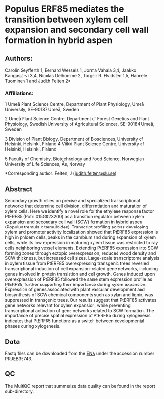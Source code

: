 # Populus ERF85 mediates the transition between xylem cell expansion and secondary cell wall formation in hybrid aspen

## Authors: 

Carolin Seyfferth 1, Bernard Wessels 1, Jorma Vahala 3,4, Jaakko Kangasjärvi 3,4, Nicolas Delhomme 2, Torgeir R. Hvidsten 1,5, Hannele Tuominen 1 and Judith Felten 2*

### Affiliations:

1 Umeå Plant Science Centre, Department of Plant Physiology, Umeå University, SE-90187 Umeå, Sweden

2 Umeå Plant Science Centre, Department of Forest Genetics and Plant Physiology, Swedish University of Agricultural Sciences, SE-90184 Umeå, Sweden

3 Division of Plant Biology, Department of Biosciences, University of Helsinki, Helsinki, Finland
4 Viikki Plant Science Centre, University of Helsinki, Helsinki, Finland

5 Faculty of Chemistry, Biotechnology and Food Science, Norwegian University of Life Sciences, Ås, Norway

*Corresponding author: Felten, J (judith.felten@slu.se)

## Abstract
Secondary growth relies on precise and specialized transcriptional networks that determine cell division, differentiation and maturation of xylem cells. Here we identify a novel role for the ethylene response factor PtERF85 (Potri.015G023200) as a transition regulator between xylem expansion and secondary cell wall (SCW) formation in hybrid aspen (Populus tremula x tremuloides). Transcript profiling across developing xylem and promoter activity localization showed that PtERF85 expression is high in phloem cells, peaks in the cambium and during expansion of xylem cells, while its low expression in maturing xylem tissue was restricted to ray cells neighboring vessel elements. Extending PtERF85 expression into SCW forming zones through ectopic overexpression, reduced wood density and SCW thickness, but increased cell sizes. Large-scale transcriptome analysis in xylem tissue from PtERF85 overexpressing transgenic trees revealed transcriptional induction of cell expansion-related gene networks, including genes involved in protein translation and cell growth. Genes induced upon overexpression of PtERF85 followed the same stem expression profile as PtERF85, further supporting their importance during xylem expansion. Expression of genes associated with plant vascular development and biosynthesis of SCW chemical components such as xylan and lignin, was suppressed in transgenic trees. Our results suggest that PtERF85 activates gene networks relevant for xylem expansion, while preventing transcriptional activation of gene networks related to SCW formation. The importance of precise spatial expression of PtERF85 during xylogenesis indicates that PtERF85 functions as a switch between developmental phases during xylogenesis.

## Data
Fastq files can be downloaded from the [ENA](https://ebi.ac.uk/ena) under the accession number PRJEB35743.  

## QC
The MultiQC report that summerize data quality can be found in the report sub-directory.

